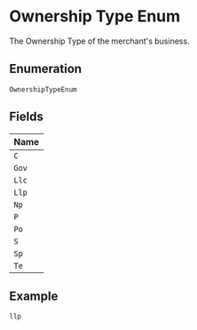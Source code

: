 
# Ownership Type Enum

The Ownership Type of the merchant's business.

## Enumeration

`OwnershipTypeEnum`

## Fields

| Name |
|  --- |
| `C` |
| `Gov` |
| `Llc` |
| `Llp` |
| `Np` |
| `P` |
| `Po` |
| `S` |
| `Sp` |
| `Te` |

## Example

```
llp
```

